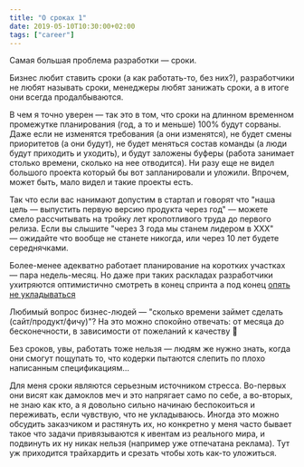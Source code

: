 ```yaml
---
title: "О сроках 1"
date: 2019-05-10T10:30:00+02:00
tags: ["career"]
---
```


Самая большая проблема разработки — сроки.

Бизнес любит ставить сроки (а как работать-то, без них?), разработчики не любят называть сроки, менеджеры любят занижать сроки, а в итоге они всегда продалбываются.

В чем я точно уверен — так это в том, что сроки на длинном временном промежутке планирования (год, а то и меньше) 100% будут сорваны. Даже если не изменятся требования (а они изменятся), не будет смены приоритетов (а они будут), не будет меняться состав команды (а люди будут приходить и уходить), и будут заложены буферы (работа занимает столько времени, сколько на нее отводится). Ни разу еще не видел большого проекта который бы вот запланировали и уложили. Впрочем, может быть, мало видел и такие проекты есть.

Так что если вас нанимают допустим в стартап и говорят что "наша цель — выпустить первую версию продукта через год" — можете смело рассчитывать на тройку лет кропотливого труда до первого релиза. Если вы слышите "через 3 года мы станем лидером в ХХХ" — ожидайте что вообще не станете никогда, или через 10 лет будете середнячками.

Более-менее адекватно работает планирование на коротких участках — пара недель-месяц. Но даже при таких раскладах разработчики ухитряются оптимистично смотреть в конец спринта а под конец [опять не укладываться](https://t.me/full_of_hatred/94)

Любимый вопрос бизнес-людей — "сколько времени займет сделать (сайт/продукт/фичу)"? На это можно спокойно отвечать: от месяца до бесконечности, в зависимости от пожеланий к качеству 🙂

Без сроков, увы, работать тоже нельзя — людям же нужно знать, когда они смогут пощупать то, что кодерки пытаются слепить по плохо написанным спецификациям...

Для меня сроки являются серьезным источником стресса. Во-первых они висят как дамоклов меч и это напрягает само по себе, а во-вторых, не знаю как кто, а я довольно сильно начинаю беспокоиться и переживать, если чувствую, что не укладываюсь. Иногда это можно обсудить заказчиком и растянуть их, но конкретно у меня часто бывает такое что задачи привязываются к ивентам из реального мира, и подвинуть их ну никак нельзя (например уже отпечатана реклама). Тут уж приходится трайхардить и срезать чтобы хоть как-то уложиться.